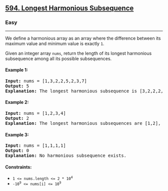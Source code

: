 ### <h2><a href="https://leetcode.com/problems/longest-harmonious-subsequence/">594. Longest Harmonious Subsequence</a></h2>
<h3>Easy</h3>
<hr>

<p>We define a harmonious array as an array where the difference between its maximum value and minimum value is exactly <code>1</code>.</p>

<p>Given an integer array <code>nums</code>, return the length of its longest harmonious subsequence among all its possible subsequences.</p>

<h4>Example 1:</h4>
<pre>
<strong>Input:</strong> nums = [1,3,2,2,5,2,3,7]
<strong>Output:</strong> 5
<strong>Explanation:</strong> The longest harmonious subsequence is [3,2,2,2,3].
</pre>

<h4>Example 2:</h4>
<pre>
<strong>Input:</strong> nums = [1,2,3,4]
<strong>Output:</strong> 2
<strong>Explanation:</strong> The longest harmonious subsequences are [1,2], [2,3], and [3,4].
</pre>

<h4>Example 3:</h4>
<pre>
<strong>Input:</strong> nums = [1,1,1,1]
<strong>Output:</strong> 0
<strong>Explanation:</strong> No harmonious subsequence exists.
</pre>

<h4>Constraints:</h4>
<ul>
  <li><code>1 <= nums.length <= 2 * 10<sup>4</sup></code></li>
  <li><code>-10<sup>9</sup> <= nums[i] <= 10<sup>9</sup></code></li>
</ul>
